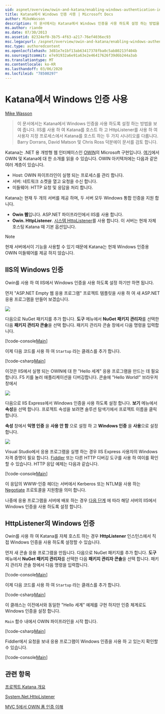 ```yaml
---
uid: aspnet/overview/owin-and-katana/enabling-windows-authentication-in-katana
title: Katana에서 Windows 인증 사용 | Microsoft Docs
author: MikeWasson
description: 이 문서에서는 Katana에서 Windows 인증을 사용 하도록 설정 하는 방법을 보여 줍니다. IIS를 사용 하 여 Katana를 호스트 하 고 HttpListener를 사용 하 여 자체 호스트 하는 두 가지 시나리오를 다룹니다.
ms.author: riande
ms.date: 07/30/2013
ms.assetid: 82324ef0-3b75-4f63-a217-76ef4036ec93
msc.legacyurl: /aspnet/overview/owin-and-katana/enabling-windows-authentication-in-katana
msc.type: authoredcontent
ms.openlocfilehash: 3d81e7e1bf13ab63417378fba0c5ab80213f404b
ms.sourcegitcommit: e7e91932a6e91a63e2e46417626f39d6b244a3ab
ms.translationtype: MT
ms.contentlocale: ko-KR
ms.lasthandoff: 03/06/2020
ms.locfileid: "78500297"
---
```

# <a name="enabling-windows-authentication-in-katana"></a>Katana에서 Windows 인증 사용

[Mike Wasson](https://github.com/MikeWasson)

> 이 문서에서는 Katana에서 Windows 인증을 사용 하도록 설정 하는 방법을 보여 줍니다. IIS를 사용 하 여 Katana를 호스트 하 고 HttpListener를 사용 하 여 사용자 지정 프로세스에서 Katana를 호스트 하는 두 가지 시나리오를 다룹니다. Barry Dorrans, David Matson 및 Chris Ross 덕분에이 문서를 검토 합니다.

Katana는 .NET 용 개방형 웹 인터페이스인 [OWIN](http://owin.org/)의 Microsoft 구현입니다. [여기](an-overview-of-project-katana.md)에서 OWIN 및 Katana에 대 한 소개를 읽을 수 있습니다. OWIN 아키텍처에는 다음과 같은 여러 계층이 있습니다.

- Host: OWIN 파이프라인이 실행 되는 프로세스를 관리 합니다.
- 서버: 네트워크 소켓을 열고 요청을 수신 합니다.
- 미들웨어: HTTP 요청 및 응답을 처리 합니다.

Katana는 현재 두 개의 서버를 제공 하며, 두 서버 모두 Windows 통합 인증을 지원 합니다.

- **Owin 웹**입니다. ASP.NET 파이프라인에서 IIS를 사용 합니다.
- **Owin. HttpListener**. [시스템 HttpListener](https://msdn.microsoft.com/library/system.net.httplistener.aspx)를 사용 합니다. 이 서버는 현재 자체 호스팅 Katana 때 기본 옵션입니다.

> [!NOTE]
> 현재 서버에서이 기능을 사용할 수 있기 때문에 Katana는 현재 Windows 인증용 OWIN 미들웨어를 제공 하지 않습니다.

## <a name="windows-authentication-in-iis"></a>IIS의 Windows 인증

Owin를 사용 하 여 IIS에서 Windows 인증을 사용 하도록 설정 하기만 하면 됩니다.

먼저 "ASP.NET Empty 웹 응용 프로그램" 프로젝트 템플릿을 사용 하 여 새 ASP.NET 응용 프로그램을 만들어 보겠습니다.

![](enabling-windows-authentication-in-katana/_static/image1.png)

다음으로 NuGet 패키지를 추가 합니다. **도구** 메뉴에서 **NuGet 패키지 관리자**를 선택한 다음 **패키지 관리자 콘솔**을 선택 합니다. 패키지 관리자 콘솔 창에서 다음 명령을 입력합니다.

[!code-console[Main](enabling-windows-authentication-in-katana/samples/sample1.cmd)]

이제 다음 코드를 사용 하 여 `Startup` 라는 클래스를 추가 합니다.

[!code-csharp[Main](enabling-windows-authentication-in-katana/samples/sample2.cs)]

이것은 IIS에서 실행 되는 OWIN에 대 한 "Hello 세계" 응용 프로그램을 만드는 데 필요 합니다. F5 키를 눌러 애플리케이션을 디버깅합니다. 콘솔에 "Hello World!" 브라우저 창에서

![](enabling-windows-authentication-in-katana/_static/image2.png)

다음으로 IIS Express에서 Windows 인증을 사용 하도록 설정 합니다. **보기** 메뉴에서 **속성**을 선택 합니다. 프로젝트 속성을 보려면 솔루션 탐색기에서 프로젝트 이름을 클릭 합니다.

**속성** 창에서 **익명 인증** 을 **사용 안 함** 으로 설정 하 고 **Windows 인증** 을 **사용**으로 설정 합니다.

![](enabling-windows-authentication-in-katana/_static/image3.png)

Visual Studio에서 응용 프로그램을 실행 하는 경우 IIS Express 사용자의 Windows 자격 증명이 필요 합니다. [Fiddler](http://fiddler2.com/home) 또는 다른 HTTP 디버깅 도구를 사용 하 여이를 확인할 수 있습니다. HTTP 응답 예제는 다음과 같습니다.

[!code-console[Main](enabling-windows-authentication-in-katana/samples/sample3.cmd?highlight=1,5-6)]

이 응답의 WWW-인증 헤더는 서버에서 Kerberos 또는 NTLM을 사용 하는 [Negotiate](http://www.ietf.org/rfc/rfc4559.txt) 프로토콜을 지원함을 의미 합니다.

나중에 응용 프로그램을 서버에 배포 하는 경우 [다음 단계](https://www.iis.net/configreference/system.webserver/security/authentication/windowsauthentication) 에 따라 해당 서버의 IIS에서 Windows 인증을 사용 하도록 설정 합니다.

## <a name="windows-authentication-in-httplistener"></a>HttpListener의 Windows 인증

Owin를 사용 하 여 Katana를 자체 호스트 하는 경우 **HttpListener** 인스턴스에서 직접 Windows 인증을 사용 하도록 설정할 수 있습니다.

먼저 새 콘솔 응용 프로그램을 만듭니다. 다음으로 NuGet 패키지를 추가 합니다. **도구** 메뉴에서 **NuGet 패키지 관리자**를 선택한 다음 **패키지 관리자 콘솔**을 선택 합니다. 패키지 관리자 콘솔 창에서 다음 명령을 입력합니다.

[!code-console[Main](enabling-windows-authentication-in-katana/samples/sample4.cmd)]

이제 다음 코드를 사용 하 여 `Startup` 라는 클래스를 추가 합니다.

[!code-csharp[Main](enabling-windows-authentication-in-katana/samples/sample5.cs)]

이 클래스는 이전에서와 동일한 "Hello 세계" 예제를 구현 하지만 인증 체계로도 Windows 인증을 설정 합니다.

`Main` 함수 내에서 OWIN 파이프라인을 시작 합니다.

[!code-csharp[Main](enabling-windows-authentication-in-katana/samples/sample6.cs)]

Fiddler에서 요청을 보내 응용 프로그램이 Windows 인증을 사용 하 고 있는지 확인할 수 있습니다.

[!code-console[Main](enabling-windows-authentication-in-katana/samples/sample7.cmd?highlight=1,4-5)]

## <a name="related-topics"></a>관련 항목

[프로젝트 Katana 개요](an-overview-of-project-katana.md)

[System.Net.HttpListener](https://msdn.microsoft.com/library/system.net.httplistener.aspx)

[MVC 5에서 OWIN 폼 인증 이해](https://blogs.msdn.com/b/webdev/archive/2013/07/03/understanding-owin-forms-authentication-in-mvc-5.aspx)
